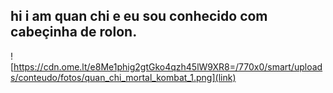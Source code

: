 ## hi i am quan chi e eu sou conhecido com cabeçinha de rolon.
![https://cdn.ome.lt/e8Me1phig2gtGko4qzh45lW9XR8=/770x0/smart/uploads/conteudo/fotos/quan_chi_mortal_kombat_1.png](link)

<!--
**quan-chi454/quan-chi454** is a ✨ _special_ ✨ repository because its `README.md` (this file) appears on your GitHub profile.

Here are some ideas to get you started:

- 🔭 I’m currently working on ...
- 🌱 I’m currently learning ...
- 👯 I’m looking to collaborate on ...
- 🤔 I’m looking for help with ...
- 💬 Ask me about ...
- 📫 How to reach me: ...
- 😄 Pronouns: ...
- ⚡ Fun fact: ...
-->
